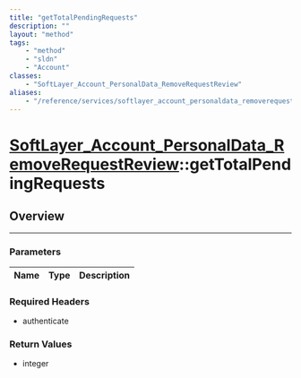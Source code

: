 ```yaml
---
title: "getTotalPendingRequests"
description: ""
layout: "method"
tags:
    - "method"
    - "sldn"
    - "Account"
classes:
    - "SoftLayer_Account_PersonalData_RemoveRequestReview"
aliases:
    - "/reference/services/softlayer_account_personaldata_removerequestreview/getTotalPendingRequests"
---
```

# [SoftLayer_Account_PersonalData_RemoveRequestReview](/reference/services/SoftLayer_Account_PersonalData_RemoveRequestReview)::getTotalPendingRequests




## Overview 


-----

### Parameters 
|Name | Type | Description |
| --- | --- | --- |


### Required Headers
* authenticate


### Return Values
* integer




